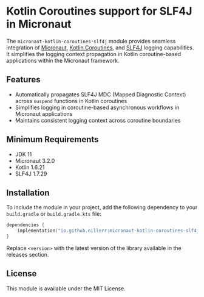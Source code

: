 # Kotlin Coroutines support for SLF4J in Micronaut

The `micronaut-kotlin-coroutines-slf4j` module provides seamless integration
of [Micronaut](https://micronaut.io/), [Kotlin Coroutines](https://kotlinlang.org/docs/coroutines-overview.html),
and [SLF4J](https://www.slf4j.org/) logging capabilities. It simplifies the logging context propagation in Kotlin
coroutine-based applications within the Micronaut framework.

## Features

- Automatically propagates SLF4J MDC (Mapped Diagnostic Context) across `suspend` functions in Kotlin coroutines
- Simplifies logging in coroutine-based asynchronous workflows in Micronaut applications
- Maintains consistent logging context across coroutine boundaries

## Minimum Requirements

- JDK 11
- Micronaut 3.2.0
- Kotlin 1.6.21
- SLF4J 1.7.29

## Installation

To include the module in your project, add the following dependency to your `build.gradle` or `build.gradle.kts` file:

```kotlin
dependencies {
    implementation("io.github.nillerr:micronaut-kotlin-coroutines-slf4j:<version>")
}
```

Replace `<version>` with the latest version of the library available in the releases section.

## License

This module is available under the MIT License.
